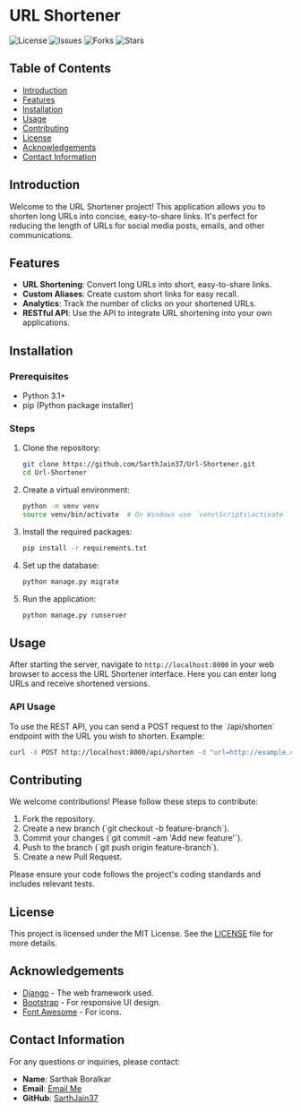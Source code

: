 
# URL Shortener

![License](https://img.shields.io/github/license/SarthJain37/Url-Shortener)
![Issues](https://img.shields.io/github/issues/SarthJain37/Url-Shortener)
![Forks](https://img.shields.io/github/forks/SarthJain37/Url-Shortener)
![Stars](https://img.shields.io/github/stars/SarthJain37/Url-Shortener)

## Table of Contents

- [Introduction](#introduction)
- [Features](#features)
- [Installation](#installation)
- [Usage](#usage)
- [Contributing](#contributing)
- [License](#license)
- [Acknowledgements](#acknowledgements)
- [Contact Information](#contact-information)

## Introduction

Welcome to the URL Shortener project! This application allows you to shorten long URLs into concise, easy-to-share links. It's perfect for reducing the length of URLs for social media posts, emails, and other communications.

## Features

- **URL Shortening**: Convert long URLs into short, easy-to-share links.
- **Custom Aliases**: Create custom short links for easy recall.
- **Analytics**: Track the number of clicks on your shortened URLs.
- **RESTful API**: Use the API to integrate URL shortening into your own applications.

## Installation

### Prerequisites

- Python 3.1+
- pip (Python package installer)

### Steps

1. Clone the repository:
    ```bash
    git clone https://github.com/SarthJain37/Url-Shortener.git
    cd Url-Shortener
    ```

2. Create a virtual environment:
    ```bash
    python -m venv venv
    source venv/bin/activate  # On Windows use `venv\Scripts\activate`
    ```

3. Install the required packages:
    ```bash
    pip install -r requirements.txt
    ```

4. Set up the database:
    ```bash
    python manage.py migrate
    ```

5. Run the application:
    ```bash
    python manage.py runserver
    ```

## Usage

After starting the server, navigate to `http://localhost:8000` in your web browser to access the URL Shortener interface. Here you can enter long URLs and receive shortened versions.

### API Usage

To use the REST API, you can send a POST request to the \`/api/shorten\` endpoint with the URL you wish to shorten. Example:

```bash
curl -X POST http://localhost:8000/api/shorten -d "url=http://example.com"
```

## Contributing

We welcome contributions! Please follow these steps to contribute:

1. Fork the repository.
2. Create a new branch (\`git checkout -b feature-branch\`).
3. Commit your changes (\`git commit -am 'Add new feature'\`).
4. Push to the branch (\`git push origin feature-branch\`).
5. Create a new Pull Request.

Please ensure your code follows the project's coding standards and includes relevant tests.

## License

This project is licensed under the MIT License. See the [LICENSE](LICENSE) file for more details.

## Acknowledgements

- [Django](https://www.djangoproject.com/) - The web framework used.
- [Bootstrap](https://getbootstrap.com/) - For responsive UI design.
- [Font Awesome](https://fontawesome.com/) - For icons.

## Contact Information

For any questions or inquiries, please contact:

- **Name**: Sarthak Boralkar
- **Email**: [Email Me](mailto:sarthakboralkar@gmail.com)
- **GitHub**: [SarthJain37](https://github.com/SarthJain37)
